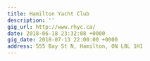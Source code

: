 ```yaml
---
title: Hamilton Yacht Club
description: ''
gig_url: http://www.rhyc.ca/
date: 2018-06-18 23:32:08 +0000
gig_date: 2018-07-13 22:00:00 +0000
address: 555 Bay St N, Hamilton, ON L8L 1H1
---
```

